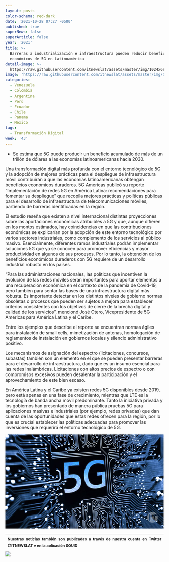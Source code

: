 ```yaml
---
layout: posts
color-schema: red-dark
date: '2021-10-28 07:27 -0500'
published: true
superNews: false
superArticle: false
year: '2021'
title: >-
  Barreras a industrialización e infraestructura pueden reducir beneficios
  económicos de 5G en Latinoamérica
detail-image: >-
  https://raw.githubusercontent.com/itnewslat/assets/master/img/1024x680/5G-g.jpg
image: 'https://raw.githubusercontent.com/itnewslat/assets/master/img/540x320/5G-p.jpg'
categories:
  - Venezuela
  - Colombia
  - Argentina
  - Perú
  - Ecuador
  - Chile
  - Panama
  - Mexico
tags:
  - Transformación Digital
week: '43'
---
```

- Se estima que 5G puede producir un beneficio acumulado de más de un trillón de dólares a las economías latinoamericanas hacia 2030.

Una transformación digital más profunda con el entorno tecnológico de 5G y la adopción de mejores prácticas para el despliegue de infraestructura móvil contribuirán a que las economías latinoamericanas obtengan beneficios económicos duraderos. 5G Americas publicó su reporte “Implementación de redes 5G en América Latina: recomendaciones para fomentar su despliegue” que recopila mejores prácticas y políticas públicas para el desarrollo de infraestructura de telecomunicaciones móviles, partiendo de barreras identificadas en la región.

El estudio reseña que existen a nivel internacional distintas proyecciones sobre las aportaciones económicas atribuibles a 5G y que, aunque difieren en los montos estimados, hay coincidencias en que las contribuciones económicas se explicarían por la adopción de este entorno tecnológico por varios sectores industriales, como complemento de los servicios al público masivo. Esencialmente, diferentes ramos industriales podrán implementar soluciones 5G que ya se conocen para promover eficiencias y mayor productividad en algunos de sus procesos. Por lo tanto, la obtención de los beneficios económicos duraderos con 5G requiere de un desarrollo industrial robusto en los países.

“Para las administraciones nacionales, las políticas que incentiven la evolución de las redes móviles serán importantes para aportar elementos a una recuperación económica en el contexto de la pandemia de Covid-19, pero también para sentar las bases de una infraestructura digital más robusta. Es importante detectar en los distintos niveles de gobierno normas obsoletas o procesos que pueden ser sujetos a mejora para establecer criterios consistentes con los objetivos de cierre de la brecha digital y calidad de los servicios”, mencionó José Otero, Vicepresidente de 5G Americas para América Latina y el Caribe.

Entre los ejemplos que describe el reporte se encuentran normas ágiles para instalación de small cells, mimetización de antenas, homologación de reglamentos de instalación en gobiernos locales y silencio administrativo positivo.

Los mecanismos de asignación del espectro (licitaciones, concursos, subastas) también son un elemento en el que se pueden presentar barreras para el desarrollo de infraestructura, dado que es un insumo esencial para las redes inalámbricas. Licitaciones con altos precios de espectro o con compromisos excesivos pueden desalentar la participación y el aprovechamiento de este bien escaso.

En América Latina y el Caribe ya existen redes 5G disponibles desde 2019, pero está apenas en una fase de crecimiento, mientras que LTE es la tecnología de banda ancha móvil predominante. Tanto la iniciativa privada y los gobiernos han presentado de manera pública pruebas 5G para aplicaciones masivas e industriales (por ejemplo, redes privadas) que dan cuenta de las oportunidades que estas redes ofrecen para la región, por lo que es crucial establecer las políticas adecuadas para promover las inversiones que requerirá el entorno tecnológico de 5G.

![](https://raw.githubusercontent.com/itnewslat/assets/master/img/540x320/5G-p.jpg)

<table style="height: 42px;" width="569">
<tbody>
<tr>
<td style="text-align: justify;"><sub><strong>Nuestras noticias también son publicadas a través de nuestra cuenta en Twitter <a href="https://twitter.com/itnewslat?lang=es">@ITNEWSLAT</a> y en la aplicación <a href="https://squidapp.co/en/">SQUID</a></strong></sub></td>
</tr>
</tbody>
</table>

<img src="https://tracker.metricool.com/c3po.jpg?hash=56f88a41e39ab42c063cc51676587a04"/>
